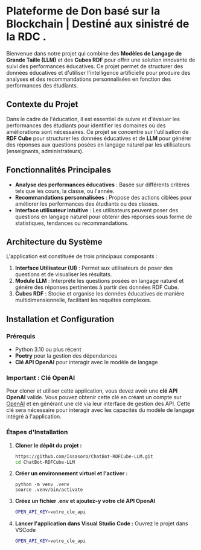# Plateforme de Don basé sur la Blockchain | Destiné aux sinistré de la RDC .

Bienvenue dans notre projet qui combine des **Modèles de Langage de Grande Taille (LLM)** et des **Cubes RDF** pour offrir une solution innovante de suivi des performances éducatives. Ce projet permet de structurer des données éducatives et d'utiliser l'intelligence artificielle pour produire des analyses et des recommandations personnalisées en fonction des performances des étudiants.

## Contexte du Projet

Dans le cadre de l'éducation, il est essentiel de suivre et d'évaluer les performances des étudiants pour identifier les domaines où des améliorations sont nécessaires. Ce projet se concentre sur l'utilisation de **RDF Cube** pour structurer les données éducatives et de **LLM** pour générer des réponses aux questions posées en langage naturel par les utilisateurs (enseignants, administrateurs).

## Fonctionnalités Principales

- **Analyse des performances éducatives** : Basée sur différents critères tels que les cours, la classe, ou l'année.
- **Recommandations personnalisées** : Propose des actions ciblées pour améliorer les performances des étudiants ou des classes.
- **Interface utilisateur intuitive** : Les utilisateurs peuvent poser des questions en langage naturel pour obtenir des réponses sous forme de statistiques, tendances ou recommandations.

## Architecture du Système

L'application est constituée de trois principaux composants :

1. **Interface Utilisateur (UI)** : Permet aux utilisateurs de poser des questions et de visualiser les résultats.
2. **Module LLM** : Interprète les questions posées en langage naturel et génère des réponses pertinentes à partir des données RDF Cube.
3. **Cubes RDF** : Stocke et organise les données éducatives de manière multidimensionnelle, facilitant les requêtes complexes.

## Installation et Configuration

### Prérequis

- Python 3.10 ou plus récent
- **Poetry** pour la gestion des dépendances
- **Clé API OpenAI** pour interagir avec le modèle de langage

### Important : Clé OpenAI

Pour cloner et utiliser cette application, vous devez avoir une **clé API OpenAI** valide. Vous pouvez obtenir cette clé en créant un compte sur [OpenAI](https://openai.com/) et en générant une clé via leur interface de gestion des API. Cette clé sera nécessaire pour interagir avec les capacités du modèle de langage intégré à l'application.

### Étapes d'Installation

1. **Cloner le dépôt du projet :**

   ```bash
   https://github.com/Issasoro/ChatBot-RDFCube-LLM.git
   cd ChatBot-RDFCube-LLM
2. **Créer un environnement virtuel et l'activer :**
   ```bash.
   python -m venv .venv
   source .venv/bin/activate

3. **Créez un fichier .env et ajoutez-y votre clé API OpenAI**

   ```bash
   OPEN_API_KEY=votre_cle_api

4. **Lancer l'application dans Visual Studio Code :**
   Ouvrez le projet dans VSCode

   ```bash
   OPEN_API_KEY=votre_cle_api




